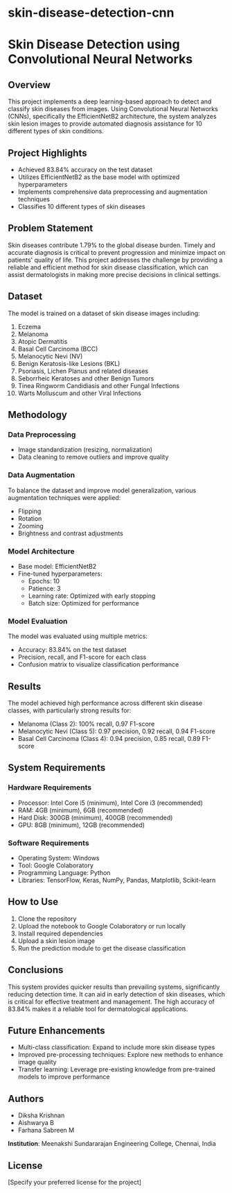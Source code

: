# skin-disease-detection-cnn

# Skin Disease Detection using Convolutional Neural Networks

## Overview
This project implements a deep learning-based approach to detect and classify skin diseases from images. Using Convolutional Neural Networks (CNNs), specifically the EfficientNetB2 architecture, the system analyzes skin lesion images to provide automated diagnosis assistance for 10 different types of skin conditions.

## Project Highlights
- Achieved 83.84% accuracy on the test dataset
- Utilizes EfficientNetB2 as the base model with optimized hyperparameters
- Implements comprehensive data preprocessing and augmentation techniques
- Classifies 10 different types of skin diseases

## Problem Statement
Skin diseases contribute 1.79% to the global disease burden. Timely and accurate diagnosis is critical to prevent progression and minimize impact on patients' quality of life. This project addresses the challenge by providing a reliable and efficient method for skin disease classification, which can assist dermatologists in making more precise decisions in clinical settings.

## Dataset
The model is trained on a dataset of skin disease images including:
1. Eczema
2. Melanoma
3. Atopic Dermatitis
4. Basal Cell Carcinoma (BCC)
5. Melanocytic Nevi (NV)
6. Benign Keratosis-like Lesions (BKL)
7. Psoriasis, Lichen Planus and related diseases
8. Seborrheic Keratoses and other Benign Tumors
9. Tinea Ringworm Candidiasis and other Fungal Infections
10. Warts Molluscum and other Viral Infections

## Methodology
### Data Preprocessing
- Image standardization (resizing, normalization)
- Data cleaning to remove outliers and improve quality

### Data Augmentation
To balance the dataset and improve model generalization, various augmentation techniques were applied:
- Flipping
- Rotation
- Zooming
- Brightness and contrast adjustments

### Model Architecture
- Base model: EfficientNetB2
- Fine-tuned hyperparameters:
  - Epochs: 10
  - Patience: 3
  - Learning rate: Optimized with early stopping
  - Batch size: Optimized for performance

### Model Evaluation
The model was evaluated using multiple metrics:
- Accuracy: 83.84% on the test dataset
- Precision, recall, and F1-score for each class
- Confusion matrix to visualize classification performance

## Results
The model achieved high performance across different skin disease classes, with particularly strong results for:
- Melanoma (Class 2): 100% recall, 0.97 F1-score
- Melanocytic Nevi (Class 5): 0.97 precision, 0.92 recall, 0.94 F1-score
- Basal Cell Carcinoma (Class 4): 0.94 precision, 0.85 recall, 0.89 F1-score

## System Requirements
### Hardware Requirements
- Processor: Intel Core i5 (minimum), Intel Core i3 (recommended)
- RAM: 4GB (minimum), 6GB (recommended)
- Hard Disk: 300GB (minimum), 400GB (recommended)
- GPU: 8GB (minimum), 12GB (recommended)

### Software Requirements
- Operating System: Windows
- Tool: Google Colaboratory
- Programming Language: Python
- Libraries: TensorFlow, Keras, NumPy, Pandas, Matplotlib, Scikit-learn

## How to Use
1. Clone the repository
2. Upload the notebook to Google Colaboratory or run locally
3. Install required dependencies
4. Upload a skin lesion image
5. Run the prediction module to get the disease classification

## Conclusions
This system provides quicker results than prevailing systems, significantly reducing detection time. It can aid in early detection of skin diseases, which is critical for effective treatment and management. The high accuracy of 83.84% makes it a reliable tool for dermatological applications.

## Future Enhancements
- Multi-class classification: Expand to include more skin disease types
- Improved pre-processing techniques: Explore new methods to enhance image quality
- Transfer learning: Leverage pre-existing knowledge from pre-trained models to improve performance

## Authors
- Diksha Krishnan
- Aishwarya B
- Farhana Sabreen M

**Institution**: Meenakshi Sundararajan Engineering College, Chennai, India

## License
[Specify your preferred license for the project]
